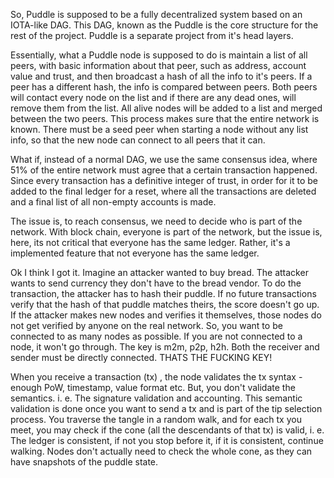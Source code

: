 So, Puddle is supposed to be a fully decentralized system based on an IOTA-like DAG. This DAG, known as the Puddle is the core structure for the rest of the project. Puddle is a separate project from it's head layers. 

Essentially, what a Puddle node is supposed to do is maintain a list of all peers, with basic information about that peer, such as address, account value and trust, and then broadcast a hash of all the info to it's peers. If a peer has a different hash, the info is compared between peers. Both peers will contact every node on the list and if there are any dead ones, will remove them from the list. All alive nodes will be added to a list and merged between the two peers. This process makes sure that the entire network is known. There must be a seed peer when starting a node without any list info, so that the new node can connect to all peers that it can.

What if, instead of a normal DAG, we use the same consensus idea, where 51% of the entire network must agree that a certain transaction happened. Since every transaction has a definitive integer of trust, in order for it to be added to the final ledger for a reset, where all the transactions are deleted and a final list of all non-empty accounts is made.

The issue is, to reach consensus, we need to decide who is part of the network. With block chain, everyone is part of the network, but the issue is, here, its not critical that everyone has the same ledger. Rather, it's a implemented feature that not everyone has the same ledger.

Ok I think I got it. Imagine an attacker wanted to buy bread. The attacker wants to send currency they don't have to the bread vendor. To do the transaction, the attacker has to hash their puddle. If no future transactions verify that the hash of that puddle matches theirs, the score doesn't go up. If the attacker makes new nodes and verifies it themselves, those nodes do not get verified by anyone on the real network. So, you want to be connected to as many nodes as possible. If you are not connected to a node, it won't go through. The key is m2m, p2p, h2h. Both the receiver and sender must be directly connected. THATS THE FUCKING KEY!

When you receive a transaction (tx) , the node validates the tx syntax - enough PoW, timestamp, value format etc. But, you don't validate the semantics. i. e. The signature validation and accounting. This semantic validation is done once you want to send a tx and is part of the tip selection process. You traverse the tangle in a random walk, and for each tx you meet, you may check if the cone (all the descendants of that tx) is valid, i. e. The ledger is consistent, if not you stop before it, if it is consistent, continue walking. Nodes don't actually need to check the whole cone, as they can have snapshots of the puddle state.